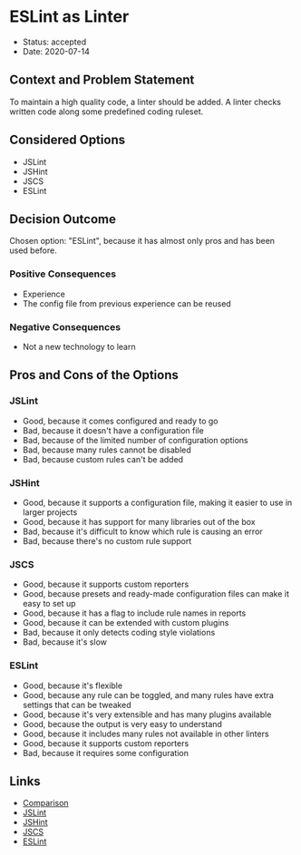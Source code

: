 # ESLint as Linter

* Status: accepted
* Date: 2020-07-14

## Context and Problem Statement

To maintain a high quality code, a linter should be added. A linter checks written code along some predefined coding ruleset.

## Considered Options

* JSLint
* JSHint
* JSCS
* ESLint

## Decision Outcome

Chosen option: "ESLint", because it has almost only pros and has been used before.

### Positive Consequences

* Experience
* The config file from previous experience can be reused

### Negative Consequences

* Not a new technology to learn

## Pros and Cons of the Options

### JSLint

* Good, because it comes configured and ready to go
* Bad, because it doesn't have a configuration file
* Bad, because of the limited number of configuration options
* Bad, because many rules cannot be disabled
* Bad, because custom rules can't be added

### JSHint

* Good, because it supports a configuration file, making it easier to use in larger projects
* Good, because it has support for many libraries out of the box
* Bad, because it's difficult to know which rule is causing an error
* Bad, because there's no custom rule support

### JSCS

* Good, because it supports custom reporters
* Good, because presets and ready-made configuration files can make it easy to set up
* Good, because it has a flag to include rule names in reports
* Good, because it can be extended with custom plugins
* Bad, because it only detects coding style violations
* Bad, because it's slow

### ESLint

* Good, because it's flexible
* Good, because any rule can be toggled, and many rules have extra settings that can be tweaked
* Good, because it's very extensible and has many plugins available
* Good, because the output is very easy to understand
* Good, because it includes many rules not available in other linters
* Good, because it supports custom reporters
* Bad, because it requires some configuration

## Links

* [Comparison](https://www.sitepoint.com/comparison-javascript-linting-tools/)
* [JSLint](https://jslint.com/)
* [JSHint](https://jshint.com/)
* [JSCS](https://jscs-dev.github.io/)
* [ESLint](https://eslint.org/)